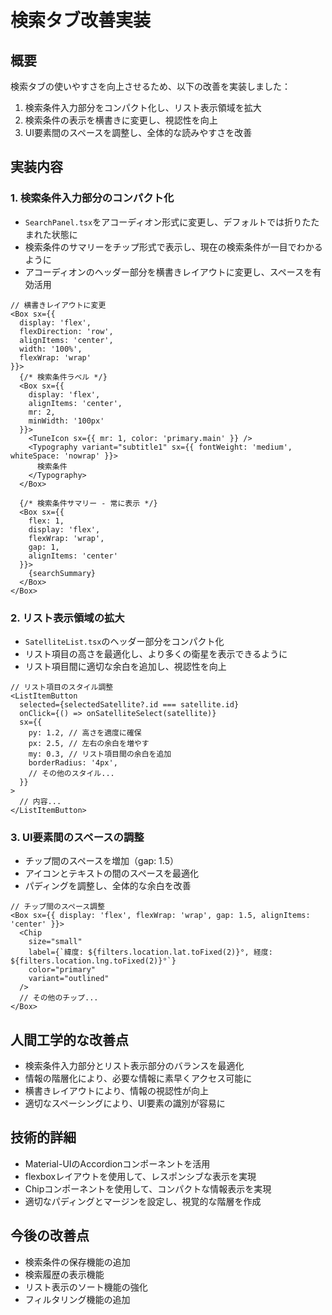 # 検索タブ改善実装

## 概要
検索タブの使いやすさを向上させるため、以下の改善を実装しました：
1. 検索条件入力部分をコンパクト化し、リスト表示領域を拡大
2. 検索条件の表示を横書きに変更し、視認性を向上
3. UI要素間のスペースを調整し、全体的な読みやすさを改善

## 実装内容

### 1. 検索条件入力部分のコンパクト化
- `SearchPanel.tsx`をアコーディオン形式に変更し、デフォルトでは折りたたまれた状態に
- 検索条件のサマリーをチップ形式で表示し、現在の検索条件が一目でわかるように
- アコーディオンのヘッダー部分を横書きレイアウトに変更し、スペースを有効活用

```tsx
// 横書きレイアウトに変更
<Box sx={{
  display: 'flex',
  flexDirection: 'row',
  alignItems: 'center',
  width: '100%',
  flexWrap: 'wrap'
}}>
  {/* 検索条件ラベル */}
  <Box sx={{
    display: 'flex',
    alignItems: 'center',
    mr: 2,
    minWidth: '100px'
  }}>
    <TuneIcon sx={{ mr: 1, color: 'primary.main' }} />
    <Typography variant="subtitle1" sx={{ fontWeight: 'medium', whiteSpace: 'nowrap' }}>
      検索条件
    </Typography>
  </Box>

  {/* 検索条件サマリー - 常に表示 */}
  <Box sx={{
    flex: 1,
    display: 'flex',
    flexWrap: 'wrap',
    gap: 1,
    alignItems: 'center'
  }}>
    {searchSummary}
  </Box>
</Box>
```

### 2. リスト表示領域の拡大
- `SatelliteList.tsx`のヘッダー部分をコンパクト化
- リスト項目の高さを最適化し、より多くの衛星を表示できるように
- リスト項目間に適切な余白を追加し、視認性を向上

```tsx
// リスト項目のスタイル調整
<ListItemButton
  selected={selectedSatellite?.id === satellite.id}
  onClick={() => onSatelliteSelect(satellite)}
  sx={{
    py: 1.2, // 高さを適度に確保
    px: 2.5, // 左右の余白を増やす
    my: 0.3, // リスト項目間の余白を追加
    borderRadius: '4px',
    // その他のスタイル...
  }}
>
  // 内容...
</ListItemButton>
```

### 3. UI要素間のスペースの調整
- チップ間のスペースを増加（gap: 1.5）
- アイコンとテキストの間のスペースを最適化
- パディングを調整し、全体的な余白を改善

```tsx
// チップ間のスペース調整
<Box sx={{ display: 'flex', flexWrap: 'wrap', gap: 1.5, alignItems: 'center' }}>
  <Chip
    size="small"
    label={`緯度: ${filters.location.lat.toFixed(2)}°, 経度: ${filters.location.lng.toFixed(2)}°`}
    color="primary"
    variant="outlined"
  />
  // その他のチップ...
</Box>
```

## 人間工学的な改善点
- 検索条件入力部分とリスト表示部分のバランスを最適化
- 情報の階層化により、必要な情報に素早くアクセス可能に
- 横書きレイアウトにより、情報の視認性が向上
- 適切なスペーシングにより、UI要素の識別が容易に

## 技術的詳細
- Material-UIのAccordionコンポーネントを活用
- flexboxレイアウトを使用して、レスポンシブな表示を実現
- Chipコンポーネントを使用して、コンパクトな情報表示を実現
- 適切なパディングとマージンを設定し、視覚的な階層を作成

## 今後の改善点
- 検索条件の保存機能の追加
- 検索履歴の表示機能
- リスト表示のソート機能の強化
- フィルタリング機能の追加
